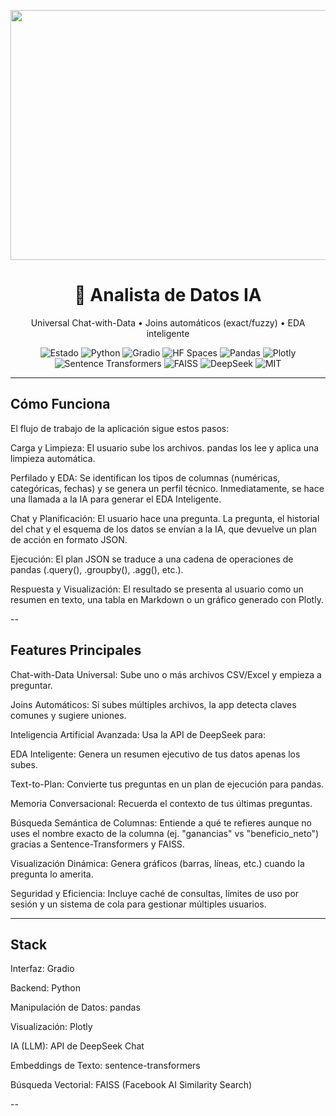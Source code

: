 <!-- README.md -->
<p align="center">
  <img width="1600" height="400" alt="image" src="https://github.com/user-attachments/assets/1d0e6dce-4520-4d0a-803c-0f9f14692f80" />
</p>

<h1 align="center">🤖 Analista de Datos IA</h1>
<p align="center">
  Universal Chat-with-Data • Joins automáticos (exact/fuzzy) • EDA inteligente
</p>

<p align="center">
  <!-- Badges principales -->
  <img src="https://img.shields.io/badge/Estado-Activo-2ECC71?style=flat-square" alt="Estado"/>
  <img src="https://img.shields.io/badge/Python-3.10%2B-3776AB?style=flat-square&logo=python&logoColor=white" alt="Python"/>
  <img src="https://img.shields.io/badge/Gradio-5.43.1-F58025?style=flat-square&logo=gradio&logoColor=white" alt="Gradio"/>
  <img src="https://img.shields.io/badge/Hugging%20Face-Spaces-FFD21E?style=flat-square&logo=huggingface&logoColor=black" alt="HF Spaces"/>
  <img src="https://img.shields.io/badge/Pandas-Data%20Frames-150458?style=flat-square&logo=pandas&logoColor=white" alt="Pandas"/>
  <img src="https://img.shields.io/badge/Plotly-Visualizaci%C3%B3n-3F4F75?style=flat-square&logo=plotly&logoColor=white" alt="Plotly"/>
  <img src="https://img.shields.io/badge/Sentence--Transformers-Embeddings-0E83CD?style=flat-square" alt="Sentence Transformers"/>
  <img src="https://img.shields.io/badge/FAISS-Vector%20Search-1E90FF?style=flat-square" alt="FAISS"/>
  <img src="https://img.shields.io/badge/DeepSeek-API-8A2BE2?style=flat-square" alt="DeepSeek"/>
  <img src="https://img.shields.io/badge/Licencia-MIT-000000?style=flat-square" alt="MIT"/>
</p>


---

## Cómo Funciona 

El flujo de trabajo de la aplicación sigue estos pasos:

Carga y Limpieza: El usuario sube los archivos. pandas los lee y aplica una limpieza automática.

Perfilado y EDA: Se identifican los tipos de columnas (numéricas, categóricas, fechas) y se genera un perfil técnico. Inmediatamente, se hace una llamada a la IA para generar el EDA Inteligente.

Chat y Planificación: El usuario hace una pregunta. La pregunta, el historial del chat y el esquema de los datos se envían a la IA, que devuelve un plan de acción en formato JSON.

Ejecución: El plan JSON se traduce a una cadena de operaciones de pandas (.query(), .groupby(), .agg(), etc.).

Respuesta y Visualización: El resultado se presenta al usuario como un resumen en texto, una tabla en Markdown o un gráfico generado con Plotly.


--

## Features Principales
 Chat-with-Data Universal: Sube uno o más archivos CSV/Excel y empieza a preguntar.

Joins Automáticos: Si subes múltiples archivos, la app detecta claves comunes y sugiere uniones.

Inteligencia Artificial Avanzada: Usa la API de DeepSeek para:

EDA Inteligente: Genera un resumen ejecutivo de tus datos apenas los subes.

Text-to-Plan: Convierte tus preguntas en un plan de ejecución para pandas.

Memoria Conversacional: Recuerda el contexto de tus últimas preguntas.

Búsqueda Semántica de Columnas: Entiende a qué te refieres aunque no uses el nombre exacto de la columna (ej. "ganancias" vs "beneficio_neto") gracias a Sentence-Transformers y FAISS.

Visualización Dinámica: Genera gráficos (barras, líneas, etc.) cuando la pregunta lo amerita.

Seguridad y Eficiencia: Incluye caché de consultas, límites de uso por sesión y un sistema de cola para gestionar múltiples usuarios.

---

## Stack
Interfaz: Gradio

Backend: Python

Manipulación de Datos: pandas

Visualización: Plotly

IA (LLM): API de DeepSeek Chat

Embeddings de Texto: sentence-transformers

Búsqueda Vectorial: FAISS (Facebook AI Similarity Search)

--
